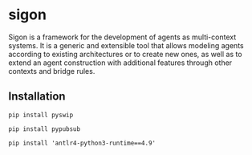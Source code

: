 # sigon

Sigon is a framework for the development of agents as multi-context systems.
It is a generic and extensible tool that allows modeling agents according to existing architectures or to create new ones, as well as to extend an agent construction with additional features through other contexts and bridge rules.

## Installation


```
pip install pyswip

pip install pypubsub

pip install 'antlr4-python3-runtime==4.9'
```




